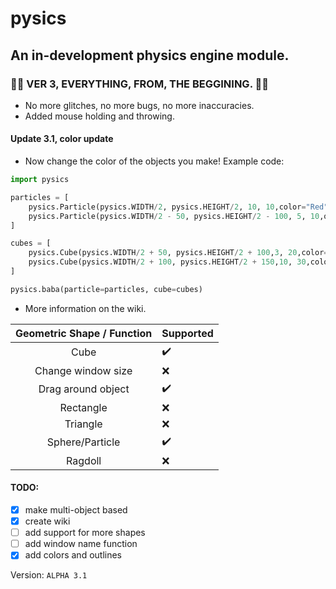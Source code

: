 # pysics
## An in-development physics engine module.


### 💫💫 VER 3, EVERYTHING, FROM, THE BEGGINING. 💫💫
 - No more glitches, no more bugs, no more inaccuracies.
 - Added mouse holding and throwing.

#### Update 3.1, color update
- Now change the color of the objects you make!
Example code:
```python
import pysics

particles = [
    pysics.Particle(pysics.WIDTH/2, pysics.HEIGHT/2, 10, 10,color="Red"),
    pysics.Particle(pysics.WIDTH/2 - 50, pysics.HEIGHT/2 - 100, 5, 10,outline="Black",color="Red")
]

cubes = [
    pysics.Cube(pysics.WIDTH/2 + 50, pysics.HEIGHT/2 + 100,3, 20,color="Purple"),
    pysics.Cube(pysics.WIDTH/2 + 100, pysics.HEIGHT/2 + 150,10, 30,color="Blue")
]

pysics.baba(particle=particles, cube=cubes)
```

* More information on the wiki.

|                               Geometric Shape / Function                               |                         Supported                                             
|:--------------------------------------------------------------------------------------:|:-------------------------------------------------------------------|
| Cube                                                                                   | ✔️                                                                |
| Change window size  | ❌  
| Drag around object | ✔️
| Rectangle                                                                              | ❌                                                     |
| Triangle  | ❌
| Sphere/Particle | ✔️
| Ragdoll | ❌




#### TODO:
- [x] make multi-object based
- [x] create wiki
- [ ] add support for more shapes
- [ ] add window name function
- [x] add colors and outlines

Version: ``ALPHA 3.1``

